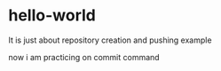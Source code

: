 # hello-world
It is just about repository creation and pushing example

now i am practicing on commit command
